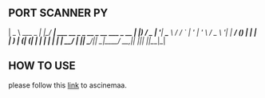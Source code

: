 ## PORT SCANNER PY
|  _ \ ___  _ __| |_/ ___|  ___ __ _ _ __  _ __   ___ _ __
| |_) / _ \| '__| __\___ \ / __/ _` | '_ \| '_ \ / _ \ '__|
|  __/ (_) | |  | |_ ___) | (_| (_| | | | | | | |  __/ |
|_|   \___/|_|   \__|____/ \___\__,_|_| |_|_| |_|\___|_|

## HOW TO USE
please follow this <a href="https://asciinema.org/a/288170">link</a> to ascinemaa.

